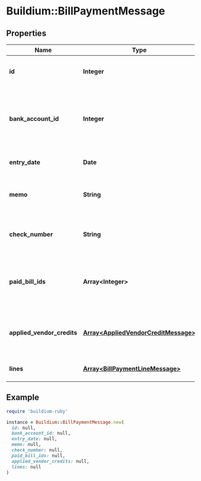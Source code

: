 # Buildium::BillPaymentMessage

## Properties

| Name | Type | Description | Notes |
| ---- | ---- | ----------- | ----- |
| **id** | **Integer** | Bill payment unique identifier. | [optional] |
| **bank_account_id** | **Integer** | Unique identifier of the bank account that the payment was made from. | [optional] |
| **entry_date** | **Date** | Date the payment was made. | [optional] |
| **memo** | **String** | A high-level description of the payment. | [optional] |
| **check_number** | **String** | Number of the check used to make the payment. | [optional] |
| **paid_bill_ids** | **Array&lt;Integer&gt;** | A collection of bill identifiers that the payment was applied to. | [optional] |
| **applied_vendor_credits** | [**Array&lt;AppliedVendorCreditMessage&gt;**](AppliedVendorCreditMessage.md) | A collection of vendor credits that was applied in the bill payment. | [optional] |
| **lines** | [**Array&lt;BillPaymentLineMessage&gt;**](BillPaymentLineMessage.md) | A collection of payment line items. | [optional] |

## Example

```ruby
require 'buildium-ruby'

instance = Buildium::BillPaymentMessage.new(
  id: null,
  bank_account_id: null,
  entry_date: null,
  memo: null,
  check_number: null,
  paid_bill_ids: null,
  applied_vendor_credits: null,
  lines: null
)
```

